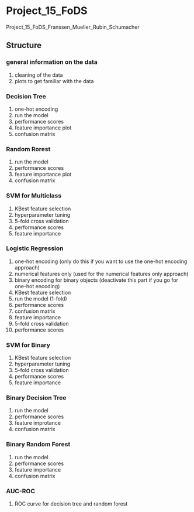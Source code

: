 # Project_15_FoDS
Project_15_FoDS_Franssen_Mueller_Rubin_Schumacher
## Structure
### general information on the data
1. cleaning of the data
2. plots to get familiar with the data
### Decision Tree
1. one-hot encoding
2. run the model
3. performance scores
4. feature importance plot
5. confusion matrix
### Random Rorest
1. run the model
2. performance scores
3. feature importance plot
4. confusion matrix
### SVM for Multiclass
1. KBest feature selection
2. hyperparameter tuning
3. 5-fold cross validation
4. performance scores
5. feature importance
### Logistic Regression
1. one-hot encoding (only do this if you want to use the one-hot encoding approach)
3. numerical features only (used for the numerical features only approach)
4. binary encoding for binary objects (deactivate this part if you go for one-hot encoding)
5. KBest feature selection
6. run the model (1-fold)
7. performance scores
8. confusion matrix
9. feature importance
10. 5-fold cross validation
11. performance scores
### SVM for Binary
1. KBest feature selection
2. hyperparameter tuning
3. 5-fold cross validation
4. performance scores
5. feature importance
### Binary Decision Tree
1. run the model
2. performance scores
3. feature improtance
4. confusion matrix
### Binary Random Forest
1. run the model
2. performance scores
3. feature importance
4. confusion matrix
### AUC-ROC
1. ROC curve for decision tree and random forest
